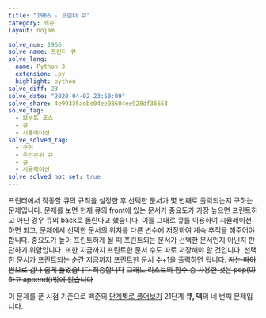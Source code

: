 ```yaml
---
title: "1966 - 프린터 큐"
category: 백준
layout: nojam

solve_num: 1966
solve_name: 프린터 큐
solve_lang:
  name: Python 3
  extension: .py
  highlight: python
solve_diff: 23
solve_date: "2020-04-02 23:50:09"
solve_share: 4e99335aebe04ee98604ee928df36653
solve_tag:
  - 브루트 포스
  - 큐
  - 시뮬레이션
solve_solved_tag:
  - 구현
  - 우선순위 큐
  - 큐
  - 시뮬레이션
solve_solved_not_set: true
---
```


프린터에서 작동할 큐의 규칙을 설정한 후 선택한 문서가 몇 번째로 출력되는지 구하는 문제입니다. 문제를 보면 현재 큐의 front에 있는 문서가 중요도가 가장 높으면 프린트하고 아닌 경우 큐의 back로 돌린다고 했습니다. 이를 그대로 큐를 이용하여 시뮬레이션하면 되고, 문제에서 선택한 문서의 위치를 다른 변수에 저장하여 계속 추적을 해주어야 합니다. 중요도가 높아 프린트하게 될 때 프린트되는 문서가 선택한 문서인지 아닌지 판단하기 위함입니다. 또한 지금까지 프린트한 문서 수도 따로 저장해야 할 것입니다. 선택한 문서가 프린트되는 순간 지금까지 프린트한 문서 수+1을 출력하면 됩니다. ~~저는 파이썬으로 겁나 쉽게 풀었습니다 죄송합니다~~ ~~그래도 리스트의 함수 중 사용한 것은 pop(0)하고 append()밖에 없습니다~~

이 문제를 푼 시점 기준으로 백준의 [단계별로 풀어보기](http://noj.am/p/s) 21단계 **큐, 덱**의 네 번째 문제입니다.
